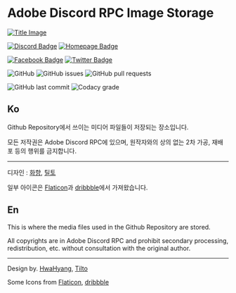 # Adobe Discord RPC Image Storage

[![Title Image](https://adobe-discord-rpc.github.io/Adobe-Discord-RPC-Image/images/cover.png)](https://github.com/Adobe-Discord-RPC)


[![Discord Badge](https://img.shields.io/badge/Join-DIscord-7289DA?style=for-the-badge)](https://discord.gg/7MBYbERafX) [![Homepage Badge](https://img.shields.io/badge/Homepage-Click-7289DA?style=for-the-badge)](https://adoberpc.hwahyang.space)

[![Facebook Badge](https://img.shields.io/badge/Follow-Facebook-4267B2?style=for-the-badge)](https://www.facebook.com/adobediscordrpc) [![Twitter Badge](https://img.shields.io/badge/Follow-Twitter-1DA1F2?style=for-the-badge)](https://twitter.com/adobediscordrpc)

![GitHub](https://img.shields.io/github/license/Adobe-Discord-RPC/Adobe-Discord-RPC-Image?style=for-the-badge) ![GitHub issues](https://img.shields.io/github/issues/Adobe-Discord-RPC/Adobe-Discord-RPC-Image?style=for-the-badge) ![GitHub pull requests](https://img.shields.io/github/issues-pr-raw/Adobe-Discord-RPC/Adobe-Discord-RPC-Image?style=for-the-badge)

![GitHub last commit](https://img.shields.io/github/last-commit/Adobe-Discord-RPC/Adobe-Discord-RPC-Image?style=for-the-badge) ![Codacy grade](https://img.shields.io/codacy/grade/1c7422acfbbf40b5bbbb54c3933f1e3f?style=for-the-badge)

## Ko

Github Repository에서 쓰이는 미디어 파일들이 저장되는 장소입니다.

모든 저작권은 Adobe Discord RPC에 있으며, 원작자와의 상의 없는 2차 가공, 재배포 등의 행위를 금지합니다.

---

디자인 : [화향](https://hwahyang.space), [틸토](https://tilto.kro.kr)

일부 아이콘은 [Flaticon](https://flaticon.com)과 [dribbble](https://dribbble.com)에서 가져왔습니다.

## En

This is where the media files used in the Github Repository are stored.

All copyrights are in Adobe Discord RPC and prohibit secondary processing, redistribution, etc. without consultation with the original author.

---

Design by. [HwaHyang](https://hwahyang.space), [Tilto](https://tilto.kro.kr)

Some Icons from [Flaticon](https://flaticon.com), [dribbble](https://dribbble.com)
